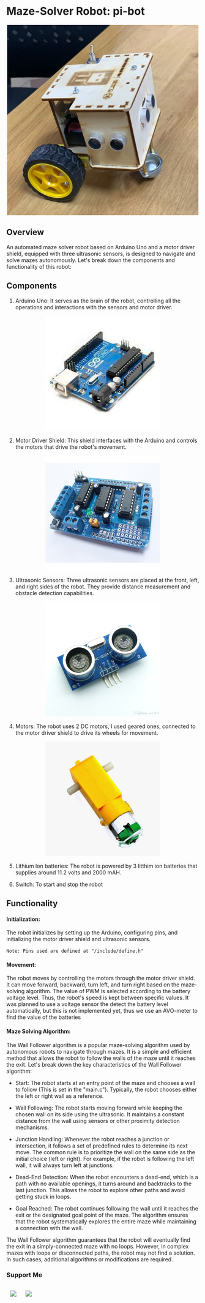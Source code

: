 # Maze-Solver Robot: pi-bot

<div align = "center">
<img src="images/robot.jpg" alt="Robot's Image" width="500">
</div>

## Overview

An automated maze solver robot based on Arduino Uno and a motor driver shield, equipped with three ultrasonic sensors, is designed to navigate and solve mazes autonomously. Let's break down the components and functionality of this robot:

## Components

1. Arduino Uno:
   It serves as the brain of the robot, controlling all the operations and interactions with the sensors and motor driver.

<div align = "center">
<img src="images/arduino.jpg" alt="Arduino's Image" width="300">
</div>

2. Motor Driver Shield:
   This shield interfaces with the Arduino and controls the motors that drive the robot's movement.

<div align = "center">
<img src="images/motor_shield.jpg" alt="Motor Shield Image" width="300">
</div>

3. Ultrasonic Sensors:
   Three ultrasonic sensors are placed at the front, left, and right sides of the robot. They provide distance measurement and obstacle detection capabilities.

<div align = "center">
<img src="images/ultrasonic.jpg" alt="Ultrasonic's Image" width="300">
</div>

4. Motors:
   The robot uses 2 DC motors, I used geared ones, connected to the motor driver shield to drive its wheels for movement.

<div align = "center">
<img src="images/dc_motor.jpg" alt="Motor's Image" width="300">
</div>

5. Lithium Ion batteries:
   The robot is powered by 3 litthim ion batteries that supplies around 11.2 volts and 2000 mAH.

6. Switch:
   To start and stop the robot

## Functionality

#### Initialization:

The robot initializes by setting up the Arduino, configuring pins, and initializing the motor driver shield and ultrasonic sensors.

    Note: Pins used are defined at "/include/define.h"

#### Movement:

The robot moves by controlling the motors through the motor driver shield. It can move forward, backward, turn left, and turn right based on the maze-solving algorithm.
The value of PWM is selected according to the battery voltage level. Thus, the robot's speed is kept between specific values. It was planned to use a voltage sensor the detect the battery level automatically, but this is not implemented yet, thus we use an AVO-meter to find the value of the batteries

#### Maze Solving Algorithm:

The Wall Follower algorithm is a popular maze-solving algorithm used by autonomous robots to navigate through mazes. It is a simple and efficient method that allows the robot to follow the walls of the maze until it reaches the exit. Let's break down the key characteristics of the Wall Follower algorithm:

- Start: The robot starts at an entry point of the maze and chooses a wall to follow (This is set in the "main.c"). Typically, the robot chooses either the left or right wall as a reference.

- Wall Following: The robot starts moving forward while keeping the chosen wall on its side using the ultrasonic. It maintains a constant distance from the wall using sensors or other proximity detection mechanisms.

- Junction Handling: Whenever the robot reaches a junction or intersection, it follows a set of predefined rules to determine its next move. The common rule is to prioritize the wall on the same side as the initial choice (left or right). For example, if the robot is following the left wall, it will always turn left at junctions.

- Dead-End Detection: When the robot encounters a dead-end, which is a path with no available openings, it turns around and backtracks to the last junction. This allows the robot to explore other paths and avoid getting stuck in loops.

- Goal Reached: The robot continues following the wall until it reaches the exit or the designated goal point of the maze. The algorithm ensures that the robot systematically explores the entire maze while maintaining a connection with the wall.

The Wall Follower algorithm guarantees that the robot will eventually find the exit in a simply-connected maze with no loops. However, in complex mazes with loops or disconnected paths, the robot may not find a solution. In such cases, additional algorithms or modifications are required.



### Support Me

<p style="display: inline-block; margin-right: 0.25rem;"><a style="padding: 10px;" href="https://www.buymeacoffee.com/tarekragab"><img src="https://cdn.buymeacoffee.com/buttons/v2/default-yellow.png" width="150"/></a>
<a style="padding: 10px;" href="https://www.ko-fi.com/tarekragab"><img src="https://storage.ko-fi.com/cdn/kofi2.png?v=3" width="150"/></a></p>
